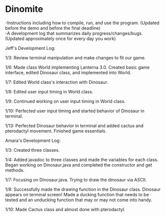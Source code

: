 # Dinomite
-Instructions including how to compile, run, and use the program. (Updated before the demo and before the final deadline)     
-A development log that summarizes daily progress/changes/bugs. (Updated approximately once for every day you work) 
 
Jeff's Development Log:

1/3: Review terminal manipulation and make changes to fit our game.

1/6: Made class World implementing Lanterna 3.0. Created basic game interface, edited Dinosaur class, and implemented into World.

1/7: Edited World class's interaction with Dinosaur.

1/8: Edited user input timing in World class.

1/9: Continued working on user input timing in World class.

1/10: Perfected user input timing and started behavior of Dinosaur in terminal.

1/13: Perfected Dinosaur behavior in terminal and added cactus and pterodactyl movement. Finished game essentials.

Amara's Development Log:

1/3: Created three classes.

1/4: Added javadoc to three classes and made the variables for each class. Began working on Dinosaur.java and completed the constructor and get methods.

1/7: Focusing on Dinosaur.java. Trying to draw the dinosaur via ASCII.

1/8: Successfully made the drawing function in the Dinosaur class. Dinosaur appears on terminal screen! Made a ducking function that needs to be tested and an unducking function that may or may not come into handy.

1/10: Made Cactus class and almost done with pterodactyl. 
 
